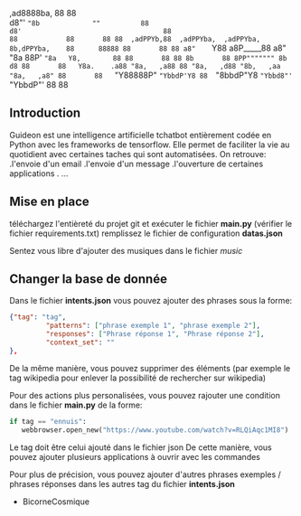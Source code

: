                                                                              
  ,ad8888ba,              88          88                                     
 d8"'    `"8b             ""          88                                     
d8'                                   88                                     
88            88       88 88  ,adPPYb,88  ,adPPYba,  ,adPPYba,  8b,dPPYba,   
88      88888 88       88 88 a8"    `Y88 a8P_____88 a8"     "8a 88P'   `"8a  
Y8,        88 88       88 88 8b       88 8PP""""""" 8b       d8 88       88  
 Y8a.    .a88 "8a,   ,a88 88 "8a,   ,d88 "8b,   ,aa "8a,   ,a8" 88       88  
  `"Y88888P"   `"YbbdP'Y8 88  `"8bbdP"Y8  `"Ybbd8"'  `"YbbdP"'  88       88  
                                                                             
                                                                             

## Introduction

Guideon est une intelligence artificielle tchatbot entièrement codée en Python avec les frameworks de tensorflow. Elle permet de faciliter la vie au quotidient avec certaines taches qui sont automatisées.
On retrouve:
.l'envoie d'un email
.l'envoie d'un message
.l'ouverture de certaines applications
. ...

## Mise en place

téléchargez l'entièreté du projet git et exécuter le fichier **main.py** (vérifier le fichier requirements.txt)
remplissez le fichier de configuration **datas.json**

Sentez vous libre d'ajouter des musiques dans le fichier *music*

## Changer la base de donnée

Dans le fichier **intents.json** vous pouvez ajouter des phrases sous la forme:
```json
{"tag": "tag",
         "patterns": ["phrase exemple 1", "phrase exemple 2"],
         "responses": ["Phrase réponse 1", "Phrase réponse 2"],
         "context_set": ""
},
```
De la même manière, vous pouvez supprimer des éléments (par exemple le tag wikipedia pour enlever la possibilité de rechercher sur wikipedia)

Pour des actions plus personalisées, vous pouvez rajouter une condition dans le fichier **main.py** de la forme:
```py
if tag == "ennuis":
   webbrowser.open_new("https://www.youtube.com/watch?v=RLQiAqc1MI8")
```
Le tag doit être celui ajouté dans le fichier json
De cette manière, vous pouvez ajouter plusieurs applications à ouvrir avec les commandes

Pour plus de précision, vous pouvez ajouter d'autres phrases exemples / phrases réponses dans les autres tag du fichier **intents.json**

- BicorneCosmique
